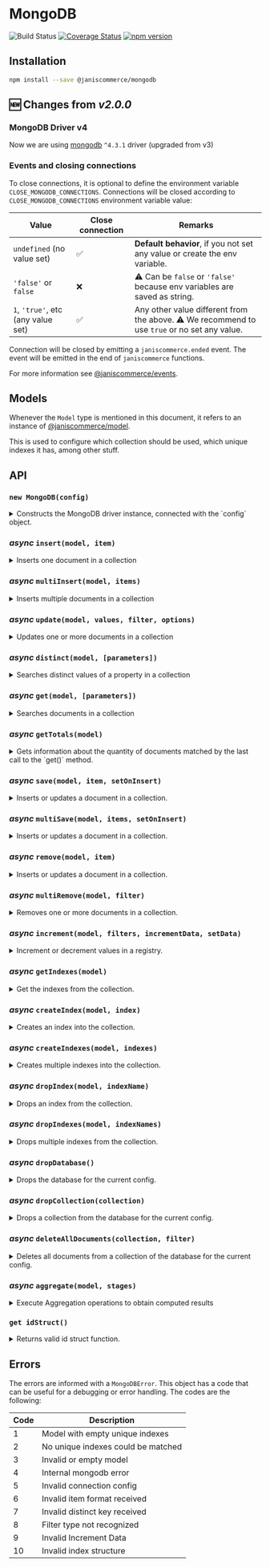 
# MongoDB

![Build Status](https://github.com/janis-commerce/mongodb/workflows/Build%20Status/badge.svg)
[![Coverage Status](https://coveralls.io/repos/github/janis-commerce/mongodb/badge.svg?branch=master)](https://coveralls.io/github/janis-commerce/mongodb?branch=master)
[![npm version](https://badge.fury.io/js/%40janiscommerce%2Fmongodb.svg)](https://www.npmjs.com/package/@janiscommerce/mongodb)

## Installation

```sh
npm install --save @janiscommerce/mongodb
```

## :new: Changes from _v2.0.0_

### MongoDB Driver v4

Now we are using [mongodb](https://www.npmjs.com/package/mongodb) `^4.3.1` driver (upgraded from v3)

### Events and closing connections

To close connections, it is optional to define the environment variable `CLOSE_MONGODB_CONNECTIONS`.
Connections will be closed according to `CLOSE_MONGODB_CONNECTIONS` environment variable value:

| Value | Close connection | Remarks |
|-------|------------------|---------|
| `undefined` (no value set) | :white_check_mark: | **Default behavior**, if you not set any value or create the env variable. |
| `'false'` or `false` | :x: | :warning: Can be `false` or `'false'` because env variables are saved as string. |
| `1`, `'true'`, etc (any value set) | :white_check_mark: | Any other value different from the above. :warning:  We recommend to use `true` or no set any value. |

Connection will be closed by emitting a `janiscommerce.ended` event. The event will be emitted in the end of `janiscommerce` functions.

For more information see [@janiscommerce/events](https://www.npmjs.com/package/@janiscommerce/events).

## Models
Whenever the `Model` type is mentioned in this document, it refers to an instance of [@janiscommerce/model](https://www.npmjs.com/package/@janiscommerce/model).

This is used to configure which collection should be used, which unique indexes it has, among other stuff.

## API

### `new MongoDB(config)`

<details>

<summary>Constructs the MongoDB driver instance, connected with the `config` object.</summary>

**Properties:**

- host `String` (optional): MongoDB host, default: `localhost`
- protocol `String` (optional): host protocol, default: `mongodb://`
- port `Number` (optional): host port, default none
- user `String` (optional): host username, default none
- password `String` (optional): host user password, default none
- database `String` **(required)**: MongoDB database
- limit `Number` (optional): Default limit for `get`/`getTotals` operations, default: `500`

**Usage:**
```js
const MongoDB = require('@janiscommerce/mongodb');

const Model = require('./myModel');

const mongo = new MongoDB({
   protocol: 'mongodb://',
   host: 'localhost',
   port: 27017
   user: 'some-user',
   password: 'super-secure-password',
   database: 'great-database'
});

const model = new Model();

// await mongo.[methodName](model);
```

</details>

### ***async*** `insert(model, item)`

<details>
<summary>Inserts one document in a collection</summary>

- model: `Model`: A model instance
- item: `Object`: The item to save in the collection

- Resolves `String`: The *ID* of the inserted item or rejects on failure.

**Usage:**
```js
await mongo.insert(model, {
   id: 1,
   name: 'test'
});
// > '000000054361564751d8516f'
```

</details>

### ***async*** `multiInsert(model, items)`

<details>
<summary>Inserts multiple documents in a collection</summary>

- model: `Model`: A model instance
- item: `Array<Object>`: The items to save in the collection

- Resolves `Array<Object>`: Items inserted
- Rejects `Error` When something bad occurs

**Usage:**
```js
await mongo.multiInsert(model, [
   { id: 2, name: 'test 1' },
   { id: 3, name: 'test 2' },
   { id: 4, name: 'test 3' }
]);
// > true
```

</details>

### ***async*** `update(model, values, filter, options)`

<details>
<summary>Updates one or more documents in a collection</summary>

- model: `Model`: A model instance
- values: `Object` or `Array<Object>`: The values to set in the documents
- filter: `Object`: Filter criteria to match documents
- options: `Object`: Optional parameters (such as [arrayFilters](https://docs.mongodb.com/v3.6/release-notes/3.6/#arrayfilters)) of the query [See more](https://docs.mongodb.com/v3.6/reference/method/db.collection.updateMany/#definition)

- Resolves `Number`: The number of modified documents
- Rejects `Error` When something bad occurs

**Usage:**
```js
// Updating an item
await mongo.update(
   model,
   { name: 'foobar', color: 'red' }, // the values to update
   { id: 1 } // the filter
);
// > 1

// Updating the enire collection...
await mongo.update(
   model,
   { status: 'active' }, // the values to update
);
// > Number

// Updating certain elements of an array
/* Sample document to match
{
	_id: ObjectID('5df0151dbc1d570011949d86'),
	items: [{ name: 'foo', price: 90 },{ name: 'bar', price: 45 }]
}
*/
await mongo.update(
   model,
   { $set: { "items.$[elem].price" : 100 } }, // the values to update
   {}
   { arrayFilters: [ { "elem.price": { $gte: 85 } } ] }
)
// > Number
/* Output
{
	_id: ObjectID('5df0151dbc1d570011949d86'),
	items: [{ name: 'foo', price: 100 },{ name: 'bar', price: 45 }]
}
*/
```

</details>

### ***async*** `distinct(model, [parameters])`

<details>
<summary>Searches distinct values of a property in a collection</summary>

- model: `Model`: A model instance
- parameters: `Object` (optional): The query parameters. Default: `{}`. It only accepts `key` (the field name to get distinct values from, and `filters` -- described below in `get()` method)

- Resolves `Array<Object>`: An array of documents
- Rejects `Error` When something bad occurs

**Usage:**
```js
await mongo.distinct(model, { key: 'color', filters: { status: 'active' } });
// > ['Red', 'Blue']

```

</details>

### ***async*** `get(model, [parameters])`

<details>
<summary>Searches documents in a collection</summary>

- model: `Model`: A model instance
- parameters: `Object` (optional): The query parameters. Default: `{}`

- Resolves `Array<Object>`: An array of documents
- Rejects `Error` When something bad occurs

**Available parameters: (all of them are optional)**

- order `Object`: Sets the sorting criteria of the matched documents, for example: `{ myField: 'asc', myOtherField: 'desc' }`
- limit `Number`: Sets the page size when fetching documents. Defaults to the limit of the constructor.
- page `Number`: Sets the current page to retrieve.
- filters `Object|Array<Object>`: Sets the criteria to match documents. An object means AND operation between multiple filters. An array mean an OR operation. See examples [below](#filters).

Parameters example:
```js
{
   limit: 1000, // Default 500 from config
   page: 2,
   order: {
      itemField: 'asc'
   },
   filters: {
      itemField: 'foobar',
      otherItemField: {
         'value': ['foo', 'bar'],
         'type' : 'in'
      }
   }
}
```

#### Filters

The filters have a simpler structure than raw mongo filters, in order to simplify it's usage.

**Filter types**

The filter types can be defined in the model static getter `fields` like this:
```js
class MyModel extends Model {
	static get fields() {
		return {
			myField: {
				type: 'greaterOrEqual'
			}
		}
	}
}
```

It can also be overriden in each query like this:
```js
mongodb.get(myModel, {
	filters: {
		myField: {
			type: 'lesserOrEqual',
			value: 10
		}
	}
});
```

The following table shows all the supported filter types, and it's equivalence:

| Type           | Mongo equivalence |
| -------------- | ----------------- |
| equal          | $eq               |
| notEqual       | $ne               |
| greater        | $gt               |
| greaterOrEqual | $gte              |
| lesser         | $lt               |
| lesserOrEqual  | $lte              |
| in             | $in               |
| notIn          | $nin              |
| search         | $regex            |
| all            | $all              |
| exists         | $exists           |
| text           | $text             |
| elemMatch      | $elemMatch        |
| nearSphere     | $nearSphere       |
| geoIntersects  | $geoIntersects    |

If the type isn't defined in the model nor in the query, it defaults to `equal` for single valued filters or `in` for multivalued filter.

You can also pass an _unsupported_ mongodb `type` (it must start with the `$` character, for example: `$mod`).

**Internal field names**

The name of a filter and the field that it will match can differ. To achieve that, you must declare it in the model static getter `fields`:

```js
class MyModel extends Model {
	static get fields() {
		return {
			externalFieldName: {
				field: 'internalFieldName'
			}
		}
	}
}
```

**Mongo ObjectIds**

The fields of type `ObjectId` can be defined in the model this way:
```js
class MyModel extends Model {
	static get fields() {
		return {
			someIdField: {
				isID: true
			}
		}
	}
}
```

The package will handle the `string` to `ObjectId` conversion automatically for you. The `id` field is also automatically mapped to `_id` and converted to an `ObjectId`

It also maps `_id` field to `id` when retrieving documents.

**Example**

Putting it all together, here's a complete example with all possible configurations:

```js

class MyModel extends Model {
	static get fields() {
		return {
			otherIdField: {
				isID: true
			},
			greaterField: {
				type: 'greaterOrEqual'
			},
			overridenField: {
				type: 'search'
			},
			externalFieldName: {
				field: 'internalFieldName'
			}
		}
	}
}

mongodb.get(myModel, {
	filters: {
		id: '5df0151dbc1d570011949d86',
		otherIdField: ['5df0151dbc1d570011949d87', '5df0151dbc1d570011949d88'],
		greaterField: 15,
		overridenField: {
			type: 'exists',
			value: true
		},
		externalFieldName: true,
		someOtherField: ['foo', 'bar']
	}
});

// This is converted to the following mongo filter:
{
	id: {
		$eq: ObjectId('5df0151dbc1d570011949d86') // Automatically converted to ObjectId, default $eq type
	},
	otherIdField: {
		$in: [ObjectId('5df0151dbc1d570011949d87'), ObjectId('5df0151dbc1d570011949d88')] // Converted to ObjectId by model, default $in type
	},
	greaterField: {
		$gte: 15 // $gte type defined by model
	},
	overridenField: {
		$exists: true // $exists type overriden by query
	},
	internalFieldName: {
		$eq: true // Field name defined by model, default $eq type
	},
	someOtherField: {
		$in: ['foo', 'bar'] // Default $in type
	}
}
```

#### Nested filters
If you want to filter by fields inside objects, you can use nested filters. For example:
```js
{

/* Sample document to match
{
	_id: ObjectID('5df0151dbc1d570011949d86'),
	someField: {
		foo: 'bar'
	}
}
*/
mongodb.get(myModel, {
	filters: {
		'someField.foo': 'bar'
	}
});
```

**Usage:**
```js
await mongo.get(model, {})
// > [ ... ] // Every document in the collection, up to 500 documents.

// finding documents with a specific filter
await mongo.get(model, { filters: { id: 1 } })
// > [{ id: 1, name: 'foobar' }]

// finding the page 2 of elements with value "foo" with a page size of 10 elements.
await mongo.get(model, { limit: 10, page: 2 filters: { name: 'foo' } })
// > [ ... ] // The second page of 10 documents matching name equals to 'foo'.

// finding all entries ordered descendently by id
await mongo.get(model, { order: { id: 'desc' } });
// > [ ... ] // Every document in the collection, ordered by descending id, up to 500 documents.
```

</details>

### ***async*** `getTotals(model)`

<details>
<summary>Gets information about the quantity of documents matched by the last call to the `get()` method.</summary>

- model: `Model`: A model instance used for the query. **IMPORTANT**: This must be the same instance.

- Resolves `Object`: An object containing the totalizers
- Rejects `Error` When something bad occurs

Return example:
```js
{
   total: 140,
   pageSize: 60,
   pages: 3,
   page: 1
}
```

If the last query response was empty, it will just return the `total` and `pages` properties with a value of zero.

**Since *2.5.8*:**
- If no query was executed before, it will return the totals of the whole collection without filters.

**Usage:**
```js
// getTotals
result = await mongo.getTotals(model);
// > { page: 1, limit: 500, pages: 1, total: 4 }
```

</details>

### ***async*** `save(model, item, setOnInsert)`

<details>
<summary>Inserts or updates a document in a collection.</summary>

- model: `Model`: A model instance used for the query.
- item: `Object`: The item to upsert in the collection
- setOnInsert: `Object`: Default values to insert on Items.

- Resolves `Object`: An object containing the totalizers
- Rejects `Error` When something bad occurs

This operation uses unique indexes in order to update existing documents. If `id` is provided in the item, it will be used. Otherwise, it will try to match a unique index defined in the model. If no unique index can be matched by the item, it will reject an error.

**Usage:**
```js
// save insert
await mongo.save(model, {
   unique: 1,
   name: 'test'
});
// > '000000054361564751d8516f'

// save update
await mongo.save(model, {
   id: '00000058faf66849077316ba',
   unique: 1,
   name: 'test'
});
// > '00000058faf66849077316ba'

// save update
await mongo.save(model, {
   unique: 2,
   name: 'test-2'
}, { status: 'active' });
// > '00000058faf66849077316bb'
/* In DB:
{
   _id: '00000058faf66849077316bb',
   unique: 2,
   name: 'test-2',
   dateCreated: ISODate("2020-01-14T14:01:29.170Z"),
   status: 'active'
}
*/

// save update
await mongo.save(model, {
   unique: 2,
   name: 'test-2',
   status: 'inactive'
}, { status: 'active' });
// > '00000058faf66849077316bb'
/* In DB:
{
   _id: '00000058faf66849077316bb',
   unique: 2,
   name: 'test-2',
   dateCreated: ISODate("2020-01-14T14:01:29.170Z"),
   status: 'inactive'
}
*/
```
</details>

### ***async*** `multiSave(model, items, setOnInsert)`

<details>
<summary>Inserts or updates a document in a collection.</summary>

- model: `Model`: A model instance used for the query.
- items: `Array<Object>`: The items to upsert in the collection
- setOnInsert: `Object`: Default values to insert on Items.

- Resolves `Boolean`: `true` if items can be upserted
- Rejects `Error` When something bad occurs

**Usage:**
```js
await mongo.multiSave(model, [
   { id: 1, name: 'test 1' },
   { id: 2, name: 'test 2' },
   { id: 3, name: 'test 3' }
]);
// > true
```

</details>

### ***async*** `remove(model, item)`

<details>
<summary>Inserts or updates a document in a collection.</summary>

- model: `Model`: A model instance used for the query.
- item: `Object`: The items to be removed

- Resolves `Boolean`: `true` if one document was removed. `false` otherwise.
- Rejects `Error` When something bad occurs

This operation uses unique indexes in order to remove an existing document. If `id` is provided in the item, it will be used. Otherwise, it will try to match a unique index defined in the model. If no unique index can be matched by the item, it will reject an error.

**Usage:**
```js
await mongo.remove(model, { id: '0000000055f2255a1a8e0c54' });
// > true|false
```

</details>

### ***async*** `multiRemove(model, filter)`

<details>
<summary>Removes one or more documents in a collection.</summary>

- model: `Model`: A model instance
- filter: `Object`: Filter criteria to match documents

- Resolves `Number`: Number that represents the amount of removed documents.
- Rejects `Error` When something bad occurs

**Usage:**
```js
await mongo.multiRemove(model, { name: { type: 'search', value: 'test' } });
// > 5
```

</details>

### ***async*** `increment(model, filters, incrementData, setData)`

<details>
<summary>Increment or decrement values in a registry.</summary>

- model: `Model`: A model instance used for the query.
- filters: `Object`: Unique Filter criteria to match documents
- incrementData: `Object`: The fields with the values to increment or decrement to updated in the collection (values must be *number* type).
- setData: `Object`: extra data to be updated in the registry

- Resolves `Object`: An object containing the updated registry
- Rejects `Error` When something bad occurs

**Usage:**
```js
await mongo.increment(model, { status: 'pending' }, { pendingDaysQuantity: 1 }, { updatedDate: new Date() });
/* Output:
{
   _id: ObjectID('5df0151dbc1d570011949d86'),
   status: 'pending',
   pendingDaysQuantity: 4
   updatedDate:ISODate("2020-11-09T14:01:29.170Z")
}
*/
```

</details>

### ***async*** `getIndexes(model)`

<details>
<summary>Get the indexes from the collection.</summary>

- model `Model`: A model instance

- Resolves `Array<object>`: An array with the collection indexes
- Rejects `Error`: When something bad occurs

This method also format the received indexes from MongoDB by getting only the fields `name`, `key` and `unique`.

**Usage:**
```js
await mongo.getIndexes(model);
// > [{name: 'some-index', key: { field: 1 }, unique: false}]
```

</details>

### ***async*** `createIndex(model, index)`

<details>
<summary>Creates an index into the collection.</summary>

- model `Model`: A model instance
- index `Object`: An object with the following properties:
   - name `String` (Required): The index name
   - key `Object` (Required): The index key with the fields to index
   - unique `Boolean` (Optional): Indicates if the index must be unique or not

- Resolves `Boolean`: `true` if the index was successfully created
- Rejects `Error`: When something bad occurs

**Usage:**
```js
await mongo.createIndex(model, {
   name: 'some-index',
   key: { field: 1 },
   unique: true
});
// > true
```

</details>

### ***async*** `createIndexes(model, indexes)`

<details>
<summary>Creates multiple indexes into the collection.</summary>

- model `Model`: A model instance
- indexes `Array<object>`: An array with the indexes to create (index object structure defined in `createIndex` method)

- Resolves `Boolean`: `true` if the indexes was successfully created
- Rejects `Error`: When something bad occurs

**Usage:**
```js
await mongo.createIndexes(model, [
   {
      name: 'some-index',
      key: { field: 1 },
      unique: true
   },
   {
      name: 'other-index',
      key: { otherField: 1 }
   }
]);
// > true
```

</details>

### ***async*** `dropIndex(model, indexName)`

<details>
<summary>Drops an index from the collection.</summary>

- model `Model`: A model instance
- indexName: `String`: The name of the index to drop

- Resolves `Boolean`: `true` if the index was successfully dropped
- Rejects `Error`: When something bad occurs

**Usage:**
```js
await mongo.dropIndex(model, 'some-index');
// > true
```

</details>

### ***async*** `dropIndexes(model, indexNames)`

<details>
<summary>Drops multiple indexes from the collection.</summary>

- model `Model`: A model instance
- indexNames: `Array<string>`: The names of the indexs to drop

- Resolves `Boolean`: `true` if the index was successfully dropped
- Rejects `Error`: When something bad occurs

**Usage:**
```js
await mongo.dropIndexes(model, ['some-index', 'other-index'])
// > true
```

</details>

### ***async*** `dropDatabase()`

<details>
<summary>Drops the database for the current config.</summary>

- Resolves `Boolean`: `true` if the database was successfully dropped, false otherwise.
- Rejects `Error`: When something bad occurs

**Usage:**
```js
await mongo.dropDatabase();
// > true|false
```

</details>

</details>

### ***async*** `dropCollection(collection)`

<details>
<summary>Drops a collection from the database for the current config.</summary>

- collection: `String`: The collection name.

- Resolves `Boolean`: `true` if the collection was successfully dropped, false otherwise.
- Rejects `Error`: When something bad occurs

**Usage:**
```js
await mongo.dropCollection('my-collection');
// > true|false
```

</details>

</details>

### ***async*** `deleteAllDocuments(collection, filter)`

<details>
<summary>Deletes all documents from a collection of the database for the current config.</summary>

- collection: `String`: The collection name.
- filter: `Object`: Filter criteria to match documents

- Resolves `Integer`: With the count of deleted documents.
- Rejects `Error`: When something bad occurs

**Usage:**
```js
await mongo.deleteAllDocuments('my-collection');
// > 49
```

</details>

### ***async*** `aggregate(model, stages)`

<details>
<summary>Execute Aggregation operations to obtain computed results</summary>

- model: `Model`: A model instance used for the query.
- stages: `[Object]`: An array with the aggregation stages. See [Pipelines Stages - MongoDB documentation](https://www.mongodb.com/docs/manual/aggregation/#std-label-aggregation-pipeline-intro) for more information.

- Resolves `[Object]`: The results of executing the stages. The array may contain one document or multiple documents.
- Rejects `Error` When something bad occurs

To learn more about aggregation, see [MongoDB documentation](https://www.mongodb.com/docs/manual/aggregation/#std-label-aggregation-pipeline-intro)

**Usage:**
```js
await mongo.aggregate(model, [
	{ $match: { id: '0000000055f2255a1a8e0c54' } }, // find the document with that id
	{ $unset: 'category' }, // Removes the category field
]);
/* > [
	{
		id: '0000000055f2255a1a8e0c54',
		name: 'Product 1',
		description: 'Product 1 description'
	}
]
*/
```

</details>

### `get idStruct()`

<details>
<summary>Returns valid id struct function.</summary>

- Returns `Function`: struct function to validate ids.
- Rejects `Error`: When received id is not of type `objectId`.

**Usage:**
```js
	mongo.idStruct('6282c2484f64bffff55bcd7c');
```

</details>

## Errors

The errors are informed with a `MongoDBError`.
This object has a code that can be useful for a debugging or error handling.
The codes are the following:

| Code | Description                        |
|------|----------------------------------- |
| 1    | Model with empty unique indexes    |
| 2    | No unique indexes could be matched |
| 3    | Invalid or empty model             |
| 4    | Internal mongodb error             |
| 5    | Invalid connection config          |
| 6    | Invalid item format received       |
| 7    | Invalid distinct key received      |
| 8    | Filter type not recognized         |
| 9    | Invalid Increment Data             |
| 10   | Invalid index structure            |